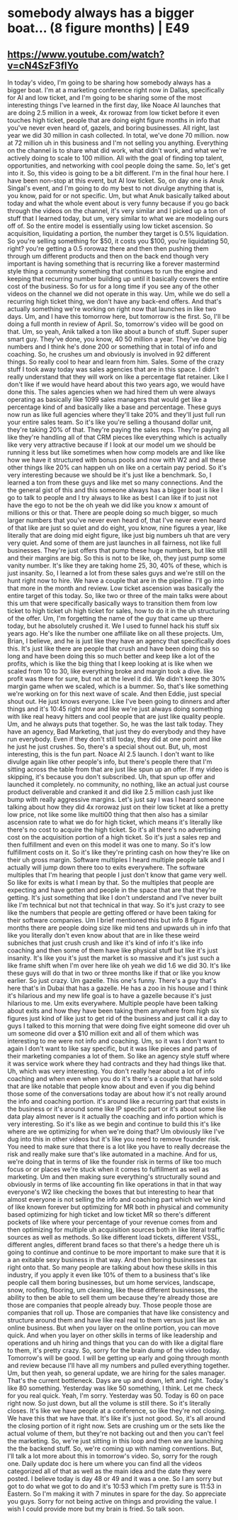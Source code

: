 # somebody always has a bigger boat... (8 figure months) | E49
## https://www.youtube.com/watch?v=cN4SzF3fIYo

In today's video, I'm going to be sharing how somebody always has a bigger boat. I'm at a marketing conference right now in Dallas, specifically for AI and low ticket, and I'm going to be sharing some of the most interesting things I've learned in the first day, like Noace AI launches that are doing 2.5 million in a week, 4x rorowaz from low ticket before it even touches high ticket, people that are doing eight figure months in info that you've never even heard of, gazels, and boring businesses. All right, last year we did 30 million in cash collected. In total, we've done 70 million. now at 72 million uh in this business and I'm not selling you anything. Everything on the channel is to share what did work, what didn't work, and what we're actively doing to scale to 100 million. All with the goal of finding top talent, opportunities, and networking with cool people doing the same. So, let's get into it. So, this video is going to be a bit different. I'm in the final hour here. I have been non-stop at this event, but AI low ticket. So, on day one is Anuk Singal's event, and I'm going to do my best to not divulge anything that is, you know, paid for or not specific. Um, but what Anuk basically talked about today and what the whole event about is very funny because if you go back through the videos on the channel, it's very similar and I picked up a ton of stuff that I learned today, but um, very similar to what we are modeling ours off of. So the entire model is essentially using low ticket ascension. So acquisition, liquidating a portion, the number they target is 0.5% liquidation. So you're selling something for $50, it costs you $100, you're liquidating 50, right? you're getting a 0.5 rorowaz there and then then pushing them through um different products and then on the back end though very important is having something that is recurring like a forever mastermind style thing a community something that continues to run the engine and keeping that recurring number building up until it basically covers the entire cost of the business. So for us for a long time if you see any of the other videos on the channel we did not operate in this way. Um, while we do sell a recurring high ticket thing, we don't have any back-end offers. And that's actually something we're working on right now that launches in like two days. Um, and I have this tomorrow here, but tomorrow is the first. So, I'll be doing a full month in review of April. So, tomorrow's video will be good on that. Um, so yeah, Anik talked a ton like about a bunch of stuff. Super super smart guy. They've done, you know, 40 50 million a year. They've done big numbers and I think he's done 200 or something that in total of info and coaching. So, he crushes um and obviously is involved in 92 different things. So really cool to hear and learn from him. Sales. Some of the crazy stuff I took away today was sales agencies that are in this space. I didn't really understand that they will work on like a percentage flat retainer. Like I don't like if we would have heard about this two years ago, we would have done this. The sales agencies when we had hired them uh were always operating as basically like 1099 sales managers that would get like a percentage kind of and basically like a base and percentage. These guys now run as like full agencies where they'll take 20% and they'll just full run your entire sales team. So it's like you're selling a thousand dollar unit, they're taking 20% of that. They're paying the sales reps. They're paying all like they're handling all of that CRM pieces like everything which is actually like very very attractive because if I look at our model um we should be running it less but like sometimes when how comp models are and like like how we have it structured with bonus pools and now with W2 and all these other things like 20% can happen uh on like on a certain pay period. So it's very interesting because we should be it's just like a benchmark. So, I learned a ton from these guys and like met so many connections. And the the general gist of this and this someone always has a bigger boat is like I go to talk to people and I try always to like as best I can like if to just not have the ego to not be the oh yeah we did like you know x amount of millions or this or that. There are people doing so much bigger, so much larger numbers that you've never even heard of, that I've never even heard of that like are just so quiet and do eight, you know, nine figures a year, like literally that are doing mid eight figure, like just big numbers uh that are very very quiet. And some of them are just launches in all fairness, not like full businesses. They're just offers that pump these huge numbers, but like still and their margins are big. So this is not to be like, oh, they just pump some vanity number. It's like they are taking home 25, 30, 40% of these, which is just insanity. So, I learned a lot from these sales guys and we're still on the hunt right now to hire. We have a couple that are in the pipeline. I'll go into that more in the month and review. Low ticket ascension was basically the entire target of this today. So, like two or three of the main talks were about this um that were specifically basically ways to transition them from low ticket to high ticket uh high ticket for sales, how to do it in the uh structuring of the offer. Um, I'm forgetting the name of the guy that came up there today, but he absolutely crushed it. We I used to funnel hack his stuff six years ago. He's like the number one affiliate like on all these projects. Um, Brian, I believe, and he is just like they have an agency that specifically does this. It's just like there are people that crush and have been doing this so long and have been doing this so much better and keep like a lot of the profits, which is like the big thing that I keep looking at is like when we scaled from 10 to 30, like everything broke and margin took a dive. like profit was there for sure, but not at the level it did. We didn't keep the 30% margin game when we scaled, which is a bummer. So, that's like something we're working on for this next wave of scale. And then Eddie, just special shout out. He just knows everyone. Like I've been going to dinners and after things and it's 10:45 right now and like we're just always doing something with like real heavy hitters and cool people that are just like quality people. Um, and he always puts that together. So, he was the last talk today. They have an agency, Bad Marketing, that just they do everybody and they have run everybody. Even if they don't still today, they did at one point and like he just he just crushes. So, there's a special shout out. But, uh, most interesting, this is the fun part. Noace AI 2.5 launch. I don't want to like divulge again like other people's info, but there's people there that I'm sitting across the table from that are just like spun up an offer. If my video is skipping, it's because you don't subscribed. Uh, that spun up offer and launched it completely. no community, no nothing, like an actual just course product deliverable and cranked it and did like 2.5 million cash just like bump with really aggressive margins. Let's just say I was I heard someone talking about how they did 4x rorowaz just on their low ticket at like a pretty low price, not like some like multi00 thing that then also has a similar ascension rate to what we do for high ticket, which means it's literally like there's no cost to acquire the high ticket. So it's all there's no advertising cost on the acquisition portion of a high ticket. So it's just a sales rep and then fulfillment and even on this model it was one to many. So it's low fulfillment costs on it. So it's like they're printing cash on how they're like on their uh gross margin. Software multiples I heard multiple people talk and I actually will jump down there too to exits everywhere. The software multiples that I'm hearing that people I just don't know that game very well. So like for exits is what I mean by that. So the multiples that people are expecting and have gotten and people in the space that are that they're getting. It's just something that like I don't understand and I've never built like I'm technical but not that technical in that way. So it's just crazy to see like the numbers that people are getting offered or have been taking for their software companies. Um I brief mentioned this but info 8 figure months there are people doing size like mid tens and upwards uh in info that like you literally don't even know about that are in like these weird subniches that just crush crush and like it's kind of info it's like info coaching and then some of them have like physical stuff but like it's just insanity. It's like you it's just the market is so massive and it's just such a like frame shift when I'm over here like oh yeah we did 1.6 we did 30. It's like these guys will do that in two or three months like if that or like you know earlier. So just crazy. Um gazelle. This one's funny. There's a guy that's here that's in Dubai that has a gazelle. He has a zoo in his house and I think it's hilarious and my new life goal is to have a gazelle because it's just hilarious to me. Um exits everywhere. Multiple people have been talking about exits and how they have been taking them anywhere from high six figures just kind of like just to get rid of the business and just call it a day to guys I talked to this morning that were doing five eight someone did over uh um someone did over a $10 million exit and all of them which was interesting to me were not info and coaching. Um, so it was I don't want to again I don't want to like say specific, but it was like pieces and parts of their marketing companies a lot of them. So like an agency style stuff where it was service work where they had contracts and they had things like that. Uh, which was very interesting. You don't really hear about a lot of info coaching and when even when you do it's there's a couple that have sold that are like notable that people know about and even if you dig behind those some of the conversations today are about how it's not really around the info and coaching portion. it's around like a recurring part that exists in the business or it's around some like IP specific part or it's about some like data play almost never is it actually the coaching and info portion which is very interesting. So it's like as we begin and continue to build this it's like where are we optimizing for when we're doing that? Um obviously like I've dug into this in other videos but it's like you need to remove founder risk. You need to make sure that there is a lot like you have to really decrease the risk and really make sure that's like automated in a machine. And for us, we're doing that in terms of like the founder risk in terms of like too much focus or or places we're stuck when it comes to fulfillment as well as marketing. Um and then making sure everything's structurally sound and obviously in terms of like accounting fin like operations in that in that way everyone's W2 like checking the boxes that but interesting to hear that almost everyone is not selling the info and coaching part which we've kind of like known forever but optimizing for MR both in physical and community based optimizing for high ticket and low ticket MR so there's different pockets of like where your percentage of your revenue comes from and then optimizing for multiple uh acquisition sources both in like literal traffic sources as well as methods. So like different load tickets, different VSSL, different angles, different brand faces so that there's a hedge there uh is going to continue and continue to be more important to make sure that it is a an exitable sexy business in that way. And then boring businesses tax right onto that. So many people are talking about how these skills in this industry, if you apply it even like 10% of them to a business that's like people call them boring businesses, but um home services, landscape, snow, roofing, flooring, um cleaning, like these different businesses, the ability to then be able to sell them um because they're already those are those are companies that people already buy. Those people those are companies that roll up. Those are companies that have like consistency and structure around them and have like real real to them versus just like an online business. But when you layer on the online portion, you can move quick. And when you layer on other skills in terms of like leadership and operations and uh hiring and things that you can do with like a digital flare to them, it's pretty crazy. So, sorry for the brain dump of the video today. Tomorrow's will be good. I will be getting up early and going through month and review because I'll have all my numbers and pulled everything together. Um, but then yeah, so general update, we are hiring for the sales manager. That's the current bottleneck. Days are up and down, left and right. Today's like 80 something. Yesterday was like 50 something, I think. Let me check for you real quick. Yeah, I'm sorry. Yesterday was 50. Today is 60 on pace right now. So just down, but all the volume is still there. So it's literally closes. It's like we have people at a conference, so like they're not closing. We have this that we have that. It's like it's just not good. So, it's all around the closing portion of it right now. Sets are crushing um or the sets like the actual volume of them, but they're not backing out and then you can't feel the marketing. So, we're just sitting in this loop and then we are launching the the backend stuff. So, we're coming up with naming conventions. But, I'll talk a lot more about this in tomorrow's video. So, sorry for the rough one. Daily update doc is here um where you can find all the videos categorized all of that as well as the main idea and the date they were posted. I believe today is day 48 or 49 and it was a one. So I am sorry but got to do what we got to do and it's 10:53 which I'm pretty sure is 11:53 in Eastern. So I'm making it with 7 minutes in spare for the day. So appreciate you guys. Sorry for not being active on things and providing the value. I wish I could provide more but my brain is fried. So talk soon.